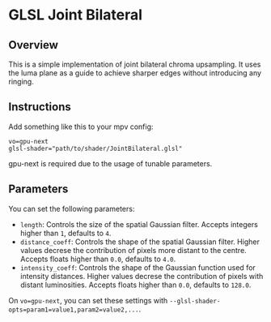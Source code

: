 # GLSL Joint Bilateral

## Overview
This is a simple implementation of joint bilateral chroma upsampling. It uses the luma plane as a guide to achieve sharper edges without introducing any ringing.

## Instructions
Add something like this to your mpv config:
```
vo=gpu-next
glsl-shader="path/to/shader/JointBilateral.glsl"
```
gpu-next is required due to the usage of tunable parameters.

## Parameters
You can set the following parameters:
- `length`: Controls the size of the spatial Gaussian filter. Accepts integers higher than `1`, defaults to `4`.
- `distance_coeff`: Controls the shape of the spatial Gaussian filter. Higher values decrese the contribution of pixels more distant to the centre. Accepts floats higher than `0.0`, defaults to `4.0`.
- `intensity_coeff`: Controls the shape of the Gaussian function used for intensity distances. Higher values decrese the contribution of pixels with distant luminosities. Accepts floats higher than `0.0`, defaults to `128.0`.

On `vo=gpu-next`, you can set these settings with `--glsl-shader-opts=param1=value1,param2=value2,...`.
